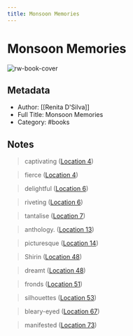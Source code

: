 ```yaml
---
title: Monsoon Memories
---
```

# Monsoon Memories

![rw-book-cover](https://m.media-amazon.com/images/I/719z7TljgTL._SY160.jpg)

## Metadata
- Author: [[Renita D'Silva]]
- Full Title: Monsoon Memories
- Category: #books

## Notes
> captivating ([Location 4](https://readwise.io/to_kindle?action=open&asin=B00JGU7XWI&location=4))

> fierce ([Location 4](https://readwise.io/to_kindle?action=open&asin=B00JGU7XWI&location=4))

> delightful ([Location 6](https://readwise.io/to_kindle?action=open&asin=B00JGU7XWI&location=6))

> riveting ([Location 6](https://readwise.io/to_kindle?action=open&asin=B00JGU7XWI&location=6))

> tantalise ([Location 7](https://readwise.io/to_kindle?action=open&asin=B00JGU7XWI&location=7))

> anthology. ([Location 13](https://readwise.io/to_kindle?action=open&asin=B00JGU7XWI&location=13))

> picturesque ([Location 14](https://readwise.io/to_kindle?action=open&asin=B00JGU7XWI&location=14))

> Shirin ([Location 48](https://readwise.io/to_kindle?action=open&asin=B00JGU7XWI&location=48))

> dreamt ([Location 48](https://readwise.io/to_kindle?action=open&asin=B00JGU7XWI&location=48))

> fronds ([Location 51](https://readwise.io/to_kindle?action=open&asin=B00JGU7XWI&location=51))

> silhouettes ([Location 53](https://readwise.io/to_kindle?action=open&asin=B00JGU7XWI&location=53))

> bleary-eyed ([Location 67](https://readwise.io/to_kindle?action=open&asin=B00JGU7XWI&location=67))

> manifested ([Location 73](https://readwise.io/to_kindle?action=open&asin=B00JGU7XWI&location=73))


